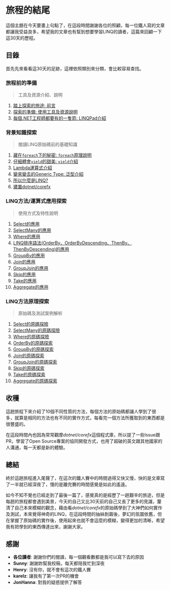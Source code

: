 # 旅程的結尾

這個主題在今天要畫上句點了，在這段時間謝謝各位的照顧，每一位鐵人寫的文章都讓我受益良多，希望我的文章也有幫到想要學習LINQ的讀者，這篇來回顧一下這30天的歷程。

## 目錄

首先先來看看這30天的足跡，這裡依照類別來分類，會比較容易查找。

### 旅程前的準備

> 工具及資源介紹、說明

1. [踏上探索的旅途: 前言](01_Preface.md)
1. [探索的準備: 使用工具及資源說明](02_Prepare.md)
1. [每個.NET工程師都要有的一隻箭: LINQPad介紹](03_LINQPad.md)

### 背景知識探索

> 閱讀LINQ原始碼前的基礎知識

1. [藏在`foreach`下的秘密: `foreach`原理說明](04_foreach.md)
1. [仔細體會`yield`的甜美: `yield`介紹](05_yield.md)
1. [Lambda運算式介紹](06_Lambda.md)
1. [變來變去的Generic Type: 泛型介紹](07_Generics.md)
1. [所以什麼是LINQ?](08_WhatIsLINQ.md)
1. [建置dotnet/corefx](10_BuildCoreFX.md)

### LINQ方法/運算式應用探索

> 使用方式及特性說明

1. [Select的應用](09_HowToUseSelect.md)
1. [SelectMany的應用](12_HowToUseSelectMany.md)
1. [Where的應用](14_HowToUseWhere.md)
1. [LINQ排序語法(OrderBy、OrderByDescending、ThenBy、ThenByDescending)的應用](16_HowToUseOrderBy.md)
1. [GroupBy的應用](18_HowToUseGroupBy.md)
1. [Join的應用](20_HowToUseJoin.md)
1. [GroupJoin的應用](22_HowToUseGroupJoin.md)
1. [Skip的應用](24_HowToUseSkip.md)
1. [Take的應用](26_HowToUseTake.md)
1. [Aggregate的應用](28_HowToUseAggregate.md)

### LINQ方法原理探索

> 原始碼及測試案例解析

1. [Select的原碼探險](11_InsideOfSelect.md)
1. [SelectMany的原碼探險](13_InsideOfSelectMany.md)
1. [Where的原碼探險](15_InsideOfWhere.md)
1. [OrderBy的原碼探索](17_InsideOfOrderBy.md)
1. [GroupBy的原碼探索](19_InsideOfGroupBy.md)
1. [Join的原碼探索](21_InsideOfJoin.md)
1. [GroupJoin的原碼探索](23_InsideOfGroupJoin.md)
1. [Skip的原碼探索](25_InsideOfSkip.md)
1. [Take的原碼探索](27_InsideOfTake.md)
1. [Aggregate的原碼探索](29_InsideOfAggregate.md)

## 收穫

這趟旅程下來介紹了10個不同性質的方法，每個方法的原始碼都讓人學到了很多，就算是相同的方法也有不同的實作方式，每看完一個方法所獲取到的東西都是很豐盛的。

在這段時間內也因為常常觀摩*dotnet/corefx*這個程式庫，所以提了一些Issue跟PR，學習了Open Source專案的協同開發方式，也用了超破的英文跟其他國家的人溝通，每一天都是新的體驗。

## 總結

終於這趟旅程進入尾聲了，在這次的鐵人賽中的時間過得又快又慢，快的是文章寫了一半就已經深夜了，慢的是離完賽的時間感覺是如此的遙遠。

如今不知不覺也已經走到了最後一篇了，感覺真的是經歷了一趟艱辛的旅途，但是每趟的旅程都會遇到美景，今天的自己又比30天前的自己又長了更多的見識，釐清了自己本來模糊的觀念，藉由看*dotnet/corefx*的原始碼學到了大神們如何實作及測試，本來覺得神奇的LINQ，在這段時間的抽絲剝繭後，夢幻的氛圍依舊，但在掌握了原始碼的實作後，使用起來也就不會這麼的模糊，變得更加的清晰，希望我有把學到的東西傳達出來，謝謝大家。

## 感謝

* **各位讀者**: 謝謝你們的閱讀，每一個觀看數都是我可以寫下去的原因
* **Sunny**: 謝謝妳幫我校稿，每天都陪我忙到深夜
* **Henry**: 沒有你，就不會有這次的鐵人賽
* **karelz**: 讓我有了第一次PR的機會
* **JonHanna**: 對我的疑惑提供了解答